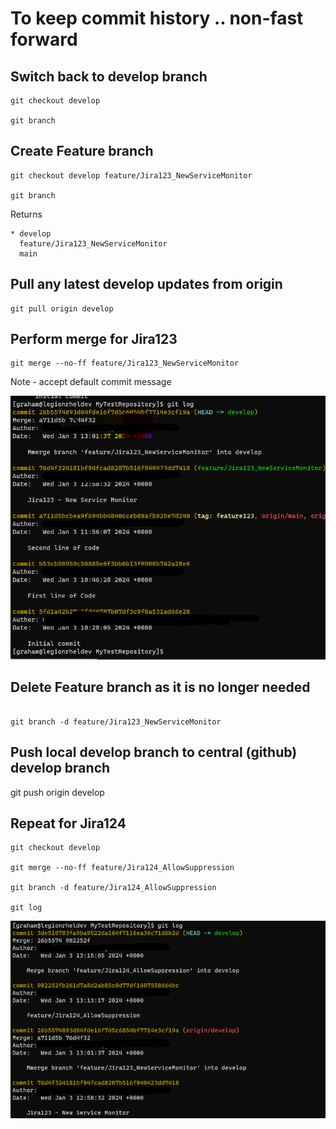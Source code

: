 # To keep commit history .. non-fast forward

## Switch back to develop branch

```
git checkout develop

git branch

```

## Create Feature branch

```
git checkout develop feature/Jira123_NewServiceMonitor

git branch

```

Returns

```
* develop
  feature/Jira123_NewServiceMonitor
  main
```

## Pull any latest develop updates from origin

```
git pull origin develop
```

## Perform merge for Jira123

```
git merge --no-ff feature/Jira123_NewServiceMonitor
```

Note - accept default commit message

![](https://github.com/WelshieGD/terraform-learnings/blob/main/Git/Images/gitlogmergedevelop.png)

## Delete Feature branch as it is no longer needed

```

git branch -d feature/Jira123_NewServiceMonitor

```

## Push local develop branch to central (github) develop branch

git push origin develop

## Repeat for Jira124

```
git checkout develop

git merge --no-ff feature/Jira124_AllowSuppression

git branch -d feature/Jira124_AllowSuppression

git log

```

![](https://github.com/WelshieGD/terraform-learnings/blob/main/Git/Images/gitlogJira124.png)